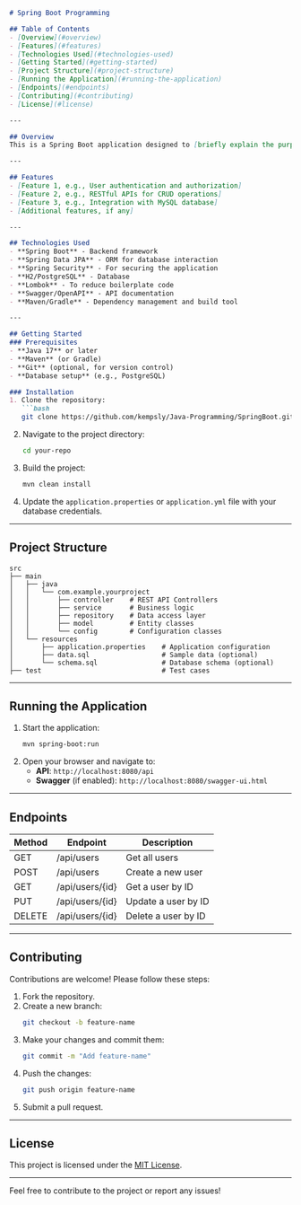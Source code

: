 ```markdown
# Spring Boot Programming

## Table of Contents
- [Overview](#overview)
- [Features](#features)
- [Technologies Used](#technologies-used)
- [Getting Started](#getting-started)
- [Project Structure](#project-structure)
- [Running the Application](#running-the-application)
- [Endpoints](#endpoints)
- [Contributing](#contributing)
- [License](#license)

---

## Overview
This is a Spring Boot application designed to [briefly explain the purpose of your project]. The goal is to [state the primary objective, e.g., create a REST API for user management, build a microservice, etc.].

---

## Features
- [Feature 1, e.g., User authentication and authorization]
- [Feature 2, e.g., RESTful APIs for CRUD operations]
- [Feature 3, e.g., Integration with MySQL database]
- [Additional features, if any]

---

## Technologies Used
- **Spring Boot** - Backend framework
- **Spring Data JPA** - ORM for database interaction
- **Spring Security** - For securing the application
- **H2/PostgreSQL** - Database
- **Lombok** - To reduce boilerplate code
- **Swagger/OpenAPI** - API documentation
- **Maven/Gradle** - Dependency management and build tool

---

## Getting Started
### Prerequisites
- **Java 17** or later
- **Maven** (or Gradle)
- **Git** (optional, for version control)
- **Database setup** (e.g., PostgreSQL)

### Installation
1. Clone the repository:
   ```bash
   git clone https://github.com/kempsly/Java-Programming/SpringBoot.git
   ```
2. Navigate to the project directory:
   ```bash
   cd your-repo
   ```
3. Build the project:
   ```bash
   mvn clean install
   ```

4. Update the `application.properties` or `application.yml` file with your database credentials.

---

## Project Structure
```
src
├── main
│   ├── java
│   │   └── com.example.yourproject
│   │       ├── controller    # REST API Controllers
│   │       ├── service       # Business logic
│   │       ├── repository    # Data access layer
│   │       ├── model         # Entity classes
│   │       └── config        # Configuration classes
│   └── resources
│       ├── application.properties    # Application configuration
│       ├── data.sql                  # Sample data (optional)
│       └── schema.sql                # Database schema (optional)
├── test                              # Test cases
```

---

## Running the Application
1. Start the application:
   ```bash
   mvn spring-boot:run
   ```
2. Open your browser and navigate to:
   - **API**: `http://localhost:8080/api`
   - **Swagger** (if enabled): `http://localhost:8080/swagger-ui.html`

---

## Endpoints
| Method | Endpoint            | Description                       |
|--------|---------------------|-----------------------------------|
| GET    | /api/users          | Get all users                    |
| POST   | /api/users          | Create a new user                |
| GET    | /api/users/{id}     | Get a user by ID                 |
| PUT    | /api/users/{id}     | Update a user by ID              |
| DELETE | /api/users/{id}     | Delete a user by ID              |

---

## Contributing
Contributions are welcome! Please follow these steps:
1. Fork the repository.
2. Create a new branch:
   ```bash
   git checkout -b feature-name
   ```
3. Make your changes and commit them:
   ```bash
   git commit -m "Add feature-name"
   ```
4. Push the changes:
   ```bash
   git push origin feature-name
   ```
5. Submit a pull request.

---

## License
This project is licensed under the [MIT License](LICENSE).

---

Feel free to contribute to the project or report any issues!
```
